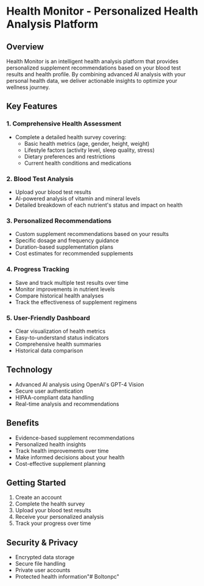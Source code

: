 # Health Monitor - Personalized Health Analysis Platform

## Overview
Health Monitor is an intelligent health analysis platform that provides personalized supplement recommendations based on your blood test results and health profile. By combining advanced AI analysis with your personal health data, we deliver actionable insights to optimize your wellness journey.

## Key Features

### 1. Comprehensive Health Assessment
- Complete a detailed health survey covering:
  - Basic health metrics (age, gender, height, weight)
  - Lifestyle factors (activity level, sleep quality, stress)
  - Dietary preferences and restrictions
  - Current health conditions and medications

### 2. Blood Test Analysis
- Upload your blood test results
- AI-powered analysis of vitamin and mineral levels
- Detailed breakdown of each nutrient's status and impact on health

### 3. Personalized Recommendations
- Custom supplement recommendations based on your results
- Specific dosage and frequency guidance
- Duration-based supplementation plans
- Cost estimates for recommended supplements

### 4. Progress Tracking
- Save and track multiple test results over time
- Monitor improvements in nutrient levels
- Compare historical health analyses
- Track the effectiveness of supplement regimens

### 5. User-Friendly Dashboard
- Clear visualization of health metrics
- Easy-to-understand status indicators
- Comprehensive health summaries
- Historical data comparison

## Technology
- Advanced AI analysis using OpenAI's GPT-4 Vision
- Secure user authentication
- HIPAA-compliant data handling
- Real-time analysis and recommendations

## Benefits
- Evidence-based supplement recommendations
- Personalized health insights
- Track health improvements over time
- Make informed decisions about your health
- Cost-effective supplement planning

## Getting Started
1. Create an account
2. Complete the health survey
3. Upload your blood test results
4. Receive your personalized analysis
5. Track your progress over time

## Security & Privacy
- Encrypted data storage
- Secure file handling
- Private user accounts
- Protected health information"# Boltonpc" 
